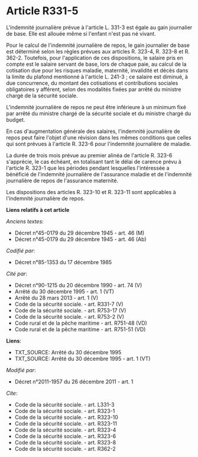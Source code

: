 # Article R331-5

L'indemnité journalière prévue à l'article L. 331-3 est égale au gain journalier de base. Elle est allouée même si l'enfant
n'est pas né vivant.

Pour le calcul de l'indemnité journalière de repos, le gain journalier de base est déterminé selon les règles prévues aux
articles R. 323-4, R. 323-8 et R. 362-2. Toutefois, pour l'application de ces dispositions, le salaire pris en compte est le
salaire servant de base, lors de chaque paie, au calcul de la cotisation due pour les risques maladie, maternité, invalidité
et décès dans la limite du plafond mentionné à l'article L. 241-3 ; ce salaire est diminué, à due concurrence, du montant des
cotisations et contributions sociales obligatoires y afférent, selon des modalités fixées par arrêté du ministre chargé de la
sécurité sociale.

L'indemnité journalière de repos ne peut être inférieure à un minimum fixé par arrêté du ministre chargé de la sécurité
sociale et du ministre chargé du budget.

En cas d'augmentation générale des salaires, l'indemnité journalière de repos peut faire l'objet d'une révision dans les
mêmes conditions que celles qui sont prévues à l'article R. 323-6 pour l'indemnité journalière de maladie.

La durée de trois mois prévue au premier alinéa de l'article R. 323-6 s'apprécie, le cas échéant, en totalisant tant le délai
de carence prévu à l'article R. 323-1 que les périodes pendant lesquelles l'intéressée a bénéficié de l'indemnité journalière
de l'assurance maladie et de l'indemnité journalière de repos de l'assurance maternité.

Les dispositions des articles R. 323-10 et R. 323-11 sont applicables à l'indemnité journalière de repos.

**Liens relatifs à cet article**

_Anciens textes_:

  - Décret n°45-0179 du 29 décembre 1945 - art. 46 (M)
  - Décret n°45-0179 du 29 décembre 1945 - art. 46 (Ab)

_Codifié par_:

  - Décret n°85-1353 du 17 décembre 1985

_Cité par_:

  - Décret n°90-1215 du 20 décembre 1990 - art. 74 (V)
  - Arrêté du 30 décembre 1995 - art. 1 (VT)
  - Arrêté du 28 mars 2013 - art. 1 (V)
  - Code de la sécurité sociale. - art. R331-7 (V)
  - Code de la sécurité sociale. - art. R753-17 (V)
  - Code de la sécurité sociale. - art. R753-2 (V)
  - Code rural et de la pêche maritime - art. R751-48 (VD)
  - Code rural et de la pêche maritime - art. R751-51 (VD)

**Liens**:

  - TXT_SOURCE: Arrêté du 30 décembre 1995
  - TXT_SOURCE: Arrêté du 30 décembre 1995 - art. 1 (VT)

_Modifié par_:

  - Décret n°2011-1957 du 26 décembre 2011 - art. 1

_Cite_:

  - Code de la sécurité sociale. - art. L331-3
  - Code de la sécurité sociale. - art. R323-1
  - Code de la sécurité sociale. - art. R323-10
  - Code de la sécurité sociale. - art. R323-11
  - Code de la sécurité sociale. - art. R323-4
  - Code de la sécurité sociale. - art. R323-6
  - Code de la sécurité sociale. - art. R323-8
  - Code de la sécurité sociale. - art. R362-2
